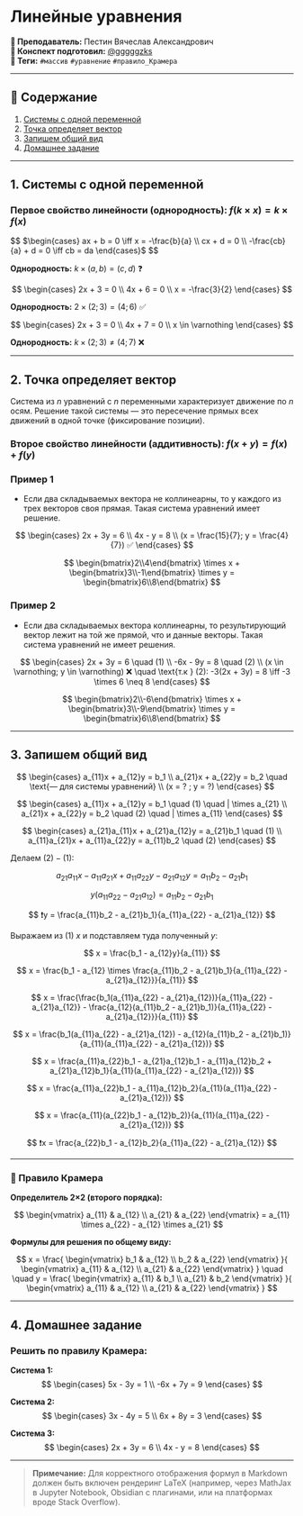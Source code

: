 # Линейные уравнения

**🐙 Преподаватель:** Пестин Вячеслав Александрович  
**🦁 Конспект подготовил:** [@gggggzks](https://t.me/gggggzks)  
**🌴 Теги:** `#массив` `#уравнение` `#правило_Крамера`

---

## 📑 Содержание
1. [Системы с одной переменной](#1-системы-с-одной-переменной)
2. [Точка определяет вектор](#2-точка-определяет-вектор)
3. [Запишем общий вид](#3-запишем-общий-вид)
4. [Домашнее задание](#4-домашнее-задание)

---

## 1. Системы с одной переменной

### Первое свойство линейности (однородность): $f(k \times x) = k \times f(x)$

$$
$\begin{cases}
ax + b = 0 \iff x = -\frac{b}{a} \\
cx + d = 0 \\
-\frac{cb}{a} + d = 0 \iff cb = da
\end{cases}$
$$

**Однородность:** $k \times (a, b) = (c, d)$ ❓

$$
\begin{cases}
2x + 3 = 0 \\
4x + 6 = 0 \\
x = -\frac{3}{2}
\end{cases}
$$

**Однородность:** $2 \times (2; 3) = (4; 6)$ ✅

$$
\begin{cases}
2x + 3 = 0 \\
4x + 7 = 0 \\
x \in \varnothing
\end{cases}
$$

**Однородность:** $k \times (2; 3) \neq (4; 7)$ ❌

---

## 2. Точка определяет вектор

Система из $n$ уравнений с $n$ переменными характеризует движение по $n$ осям. Решение такой системы — это пересечение прямых всех движений в одной точке (фиксирование позиции).

### Второе свойство линейности (аддитивность): $f(x + y) = f(x) + f(y)$

### Пример 1

- Если два складываемых вектора не коллинеарны, то у каждого из трех векторов своя прямая. Такая система уравнений имеет решение.

$$
\begin{cases}
2x + 3y = 6 \\
4x - y = 8 \\
(x = \frac{15}{7}; y = \frac{4}{7}) ✅
\end{cases}
$$

$$
\begin{bmatrix}2\\4\end{bmatrix} \times x + \begin{bmatrix}3\\-1\end{bmatrix} \times y = \begin{bmatrix}6\\8\end{bmatrix}
$$

### Пример 2

- Если два складываемых вектора коллинеарны, то результирующий вектор лежит на той же прямой, что и данные векторы. Такая система уравнений не имеет решения.

$$
\begin{cases}
2x + 3y = 6 \quad (1) \\
-6x - 9y = 8 \quad (2) \\
(x \in \varnothing; y \in \varnothing) ❌ \quad \text{т.к } (2): -3(2x + 3y) = 8 \iff -3 \times 6 \neq 8
\end{cases}
$$

$$
\begin{bmatrix}2\\-6\end{bmatrix} \times x + \begin{bmatrix}3\\-9\end{bmatrix} \times y = \begin{bmatrix}6\\8\end{bmatrix}
$$

---

## 3. Запишем общий вид

$$
\begin{cases}
a_{11}x + a_{12}y = b_1 \\
a_{21}x + a_{22}y = b_2 \quad \text{— для системы уравнений} \\
(x = ? ; y = ?)
\end{cases}
$$

$$
\begin{cases}
a_{11}x + a_{12}y = b_1 \quad (1) \quad | \times a_{21} \\
a_{21}x + a_{22}y = b_2 \quad (2) \quad | \times a_{11}
\end{cases}
$$

$$
\begin{cases}
a_{21}a_{11}x + a_{21}a_{12}y = a_{21}b_1 \quad (1) \\
a_{11}a_{21}x + a_{11}a_{22}y = a_{11}b_2 \quad (2)
\end{cases}
$$

Делаем $(2) - (1)$:

$$
a_{21}a_{11}x - a_{11}a_{21}x + a_{11}a_{22}y - a_{21}a_{12}y = a_{11}b_2 - a_{21}b_1
$$

$$
y(a_{11}a_{22} - a_{21}a_{12}) = a_{11}b_2 - a_{21}b_1
$$

$$
❗y = \frac{a_{11}b_2 - a_{21}b_1}{a_{11}a_{22} - a_{21}a_{12}}
$$

Выражаем из (1) $x$ и подставляем туда полученный $y$:

$$
x = \frac{b_1 - a_{12}y}{a_{11}}
$$

$$
x = \frac{b_1 - a_{12} \times \frac{a_{11}b_2 - a_{21}b_1}{a_{11}a_{22} - a_{21}a_{12}}}{a_{11}}
$$

$$
x = \frac{\frac{b_1(a_{11}a_{22} - a_{21}a_{12})}{a_{11}a_{22} - a_{21}a_{12}} - \frac{a_{12}(a_{11}b_2 - a_{21}b_1)}{a_{11}a_{22} - a_{21}a_{12}}}{a_{11}}
$$

$$
x = \frac{b_1(a_{11}a_{22} - a_{21}a_{12}) - a_{12}(a_{11}b_2 - a_{21}b_1)}{a_{11}(a_{11}a_{22} - a_{21}a_{12})}
$$

$$
x = \frac{a_{11}a_{22}b_1 - a_{21}a_{12}b_1 - a_{11}a_{12}b_2 + a_{21}a_{12}b_1}{a_{11}(a_{11}a_{22} - a_{21}a_{12})}
$$

$$
x = \frac{a_{11}a_{22}b_1 - a_{11}a_{12}b_2}{a_{11}(a_{11}a_{22} - a_{21}a_{12})}
$$

$$
x = \frac{a_{11}(a_{22}b_1 - a_{12}b_2)}{a_{11}(a_{11}a_{22} - a_{21}a_{12})}
$$

$$
❗x = \frac{a_{22}b_1 - a_{12}b_2}{a_{11}a_{22} - a_{21}a_{12}}
$$

---

### 🧮 Правило Крамера

**Определитель 2×2 (второго порядка):**

$$
\begin{vmatrix}
a_{11} & a_{12} \\
a_{21} & a_{22}
\end{vmatrix}
= a_{11} \times a_{22} - a_{12} \times a_{21}
$$

**Формулы для решения по общему виду:**

$$
x = \frac{
\begin{vmatrix}
b_1 & a_{12} \\
b_2 & a_{22}
\end{vmatrix}
}{
\begin{vmatrix}
a_{11} & a_{12} \\
a_{21} & a_{22}
\end{vmatrix}
}
\quad \quad
y = \frac{
\begin{vmatrix}
a_{11} & b_1 \\
a_{21} & b_2
\end{vmatrix}
}{
\begin{vmatrix}
a_{11} & a_{12} \\
a_{21} & a_{22}
\end{vmatrix}
}
$$

---

## 4. Домашнее задание

### Решить по правилу Крамера:

**Система 1:**
$$
\begin{cases}
5x - 3y = 1 \\
-6x + 7y = 9
\end{cases}
$$

**Система 2:**
$$
\begin{cases}
3x - 4y = 5 \\
6x + 8y = 3
\end{cases}
$$

**Система 3:**
$$
\begin{cases}
2x + 3y = 6 \\
4x - y = 8
\end{cases}
$$

---

> **Примечание:** Для корректного отображения формул в Markdown должен быть включен рендеринг LaTeX (например, через MathJax в Jupyter Notebook, Obsidian с плагинами, или на платформах вроде Stack Overflow).
